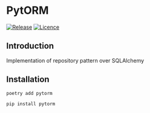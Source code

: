 # PytORM

[![Release](https://img.shields.io/github/release/flaiers/pytorm.svg)](https://github.com/flaiers/pytorm/releases/latest)
[![Licence](https://img.shields.io/github/license/flaiers/pytorm)](https://github.com/flaiers/pytorm/blob/main/LICENSE)


## Introduction

Implementation of repository pattern over SQLAlchemy

## Installation

```shell
poetry add pytorm
```

```shell
pip install pytorm
```
